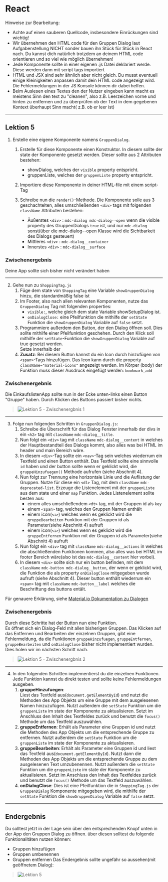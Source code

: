 # React

Hinweise zur Bearbeitung:

- Achte auf einen sauberen Quellcode, insbesondere Einrückungen sind wichtig!
- Wir übernehmen den HTML code für den Gruppen Dialog laut Aufgabenstellung NICHT sonder bauen ihn Stück für Stück in
  React nach. Du kannst dich natürlich trotzdem an deinem HTML code orientieren und so viel wie möglich übernehmen!
- Jede Komponente sollte in einer eigenen .js Datei deklariert werde. Diese werden dann mit script tags importiert
- HTML und JSX sind sehr ähnlich aber nicht gleich. Du musst eventuell einige Kleinigkeiten anpassen damit dein HTML
  code angezeigt wird. Die Fehlermeldungen in der JS Konsole können dir dabei helfen.
- Beim Auslesen eines Textes den der Nutzer eingeben kann macht es meistens Sinn den text zu "cleanen", also z.B.
  Leerzeichen vorne und hinten zu entfernen und zu überprüfen ob der Text in dem gegebenen Kontext überhaupt Sinn macht(
  z.B. ob er leer ist)

---

## Lektion 5

1. Erstelle eine eigene Komponente namens `GruppenDialog`. 
   1. Erstelle für diese Komponente einen Konstruktor. 
   In diesem sollte der state der Komponente gesetzt werden. Dieser sollte aus 2 Attributen bestehen:

      - showDialog, welches der `visible` property entspricht.
      - gruppenListe, welches der `gruppenListe` property entspricht.
   2. Importiere diese Komponente in deiner HTML-file mit einem script-Tag
   3. Schreibe nun die `render()`-Methode. Die Komponente solle aus 3 geschachtelten, 
   alles umschließenden `<div>` tags mit folgenden `className` Attributen bestehen:

      - Äußerstes `<div>` : `mdc-dialog mdc-dialog--open` wenn die visible property des GruppenDialogs `true` ist, und 
      nur `mdc-dialog` sonst(über die mdc-dialog--open Klasse wird die Sichtbarkeit des Dialogs gesteuert)
      - Mittleres `<div>` : `mdc-dialog__container`
      - Innerstes `<div>` : `mdc-dialog__surface`

### Zwischenergebnis
Deine App sollte sich bisher nicht verändert haben

---

2. Gehe nun zu `ShoppingTag.js`
   1. Füge dem state von `ShoppingTag` eine Variable `showGruppenDialog` hinzu, die standardmäßig false ist 
   2. Im Footer, also nach allen relevanten Komponenten, nutze das `GruppenDialog` Tag mit folgenden properties:
      - `visible:`, welche gleich dem state Variable showSetupDialog ist. 
      - `onDialogClose:` eine Pfeilfunktion die mithilfe der `setState` Funktion die `showGruppenDialog` Variable auf 
      `false` setzt. 
   3. Programmiere außerdem den Button, der den Dialog öffnen soll. Dies sollte mithilfe einer Pfeilfunktion geschehen. 
   Durch den Klick soll mithilfe der `setState`-Funktion die `showGruppenDialog` Variable auf true gesetzt werden.  
   Setze innerhalb der 
   4. **Zusatz**: Bei diesem Button kannst du ein Icon durch hinzufügen von `<span>`-Tags hinzufügen. Das Icon kann durch 
   die property ``className="material-icons"`` angezeigt werden. Im Körper (body) der Funktion muss dieser Ausdruck
   eingefügt werden: ``bookmark_add``

### Zwischenergebnis
Die EinkaufslistenApp sollte nun in der Ecke unten-links einen Button "Gruppe" haben. 
Durch Klicken des Buttons passiert bisher nichts. 
>![Lektion 5 - Zwischenergbnis 1](img/lektion5_ZE1.png)
---

3. Folge nun folgenden Schritten in `GruppenDialog.js`:
   1. Schreibe die Überschrift für das Dialog Fenster innerhalb der divs in ein `<h2>` tag mit `className` `mdc-dialog__title`. 
   2. Nun folgt ein `<div>` tag mit `className` `mdc-dialog__content` in welches der Hauptbestandteil des Dialogs kommt, also 
   alles was bei HTML im header und main Bereich wäre. 
   3. In diesem `<div>`-Tag sollte ein `<nav>`-Tag sein welches wiederrum ein Textfeld und einen Button enthält. Das Textfeld 
   sollte eine sinnvolle `id` haben und der button sollte wenn er geklickt wird, die `gruppeHinzufuegen()` Methode 
   aufrufen (siehe Abschnitt 4). 
   4. Nun folgt zur Trennung eine horizontale Linie und die Auflistung der Gruppen. Nutze für diese ein `<dl>` Tag, mit 
   dem `className` `mdc-deprecated-list`. Erzeuge die Listenelement mit der `gruppenListe` aus dem state und einer `map`
   Funktion. Jedes Listenelement sollte besten aus:
      - einem alles umschließendem `<dt>` tag, mit der Gruppen id als `key`
      - einem `<span>` tag, welches den Gruppen Namen enthält
      - einem icon(`<i>`) welches wenn es geklickt wird die `gruppeBearbeiten` Funktion mit der Gruppen id als Parameter(siehe
        Abschnitt 4) aufruft
      - einem icon(`<i>`) welches wenn es geklickt wird die `gruppeEntfernen` Funktion mit der Gruppen id als Parameter(siehe
        Abschnitt 4) aufruft 
   5. Nun folgt ein `<div>` tag mit `className` `mdc-dialog__actions` in welches die abschließenden Funktionen kommen, also 
   alles was bei HTML im footer Bereich wäre(also ist das `mdc-dialog__content` hier vorbei). 
   6. In diesem `<div>` sollte sich nur ein button befinden, mit dem `className` `mdc-button mdc-dialog__button`, der wenn er 
   geklickt wird, die Funktion die als property `onDialogClose` mitgegeben wurde aufruft (siehe Abschnitt 4). 
   Dieser button enthält wiederrum ein `<span>` tag mit `className` `mdc-button__label` welches die 
   Beschriftung des buttons entält.

Für genauere Erklärung,
siehe [Material.io Dokumentation zu Dialogen](https://material.io/components/dialogs/web#using-dialogs)

### Zwischenergebnis
Durch diese Schritte hat der Button nun eine Funktion.  
Es öffnet sich ein Dialog-Feld mit allen bisherigen Gruppen. Das Klicken auf das Entfernen und Bearbeiten der einzelnen 
Gruppen, gibt eine Fehlermeldung, da die Funktionen `gruppeHinzufuegen`, `gruppeEntfernen`, `gruppeBearbeiten` und 
`onDialogClose` bisher nicht implementiert wurden.  Dies holen wir im nächsten Schritt nach.
>![Lektion 5 - Zwischenergbnis 2](img/lektion5_ZE2.png)

---

4. In den folgenden Schritten implementierst du die einzelnen Funktionen. Jede Funktion kannst du direkt testen und 
sollte keine Fehlermeldungen ausgeben.
   1. **gruppeHinzufuegen**:  
   Liest das Textfeld aus(`document.getElementById`) und nutzt die Methoden des App Objekts um eine Gruppe mit dem
  ausgelesenen Namen hinzuzufügen. Nutzt außerdem die `setState` Funktion um die `gruppenListe` im state der Komponente
  zu aktualisieren. Setzt im Anschluss den Inhalt des Textfeldes zurück und benutzt die `focus()` Methode um das
  Textfeld auszuwählen.
   2. **gruppeEntfernen**:
   Erhält als Parameter eine Gruppen id und nutzt die Methoden des App Objekts um die entsprechende Gruppe zu entfernen.
  Nutzt außerdem die `setState` Funktion um die `gruppenListe` im state der Komponente zu aktualisieren.
   3. **gruppeBearbeiten**:
   Erhält als Parameter eine Gruppen id und liest das Textfeld aus(`document.getElementById`). Nutzt dann die Methoden
  des App Objekts um die entsprechende Gruppe zu dem ausgelesenen Text umzubenennen. Nutzt außerdem die `setState`
  Funktion um die `gruppenListe` im state der Komponente zu aktualisieren. Setzt im Anschluss den Inhalt des Textfeldes
  zurück und benutzt die `focus()` Methode um das Textfeld auszuwählen.
   4. **onDialogClose**: 
   Dies ist eine Pfeilfunktion die in `ShoppingTag.js` der `GruppenDialog` Komponente mitgegeben wird, die
  mithilfe der `setState` Funktion die `showGruppenDialog` Variable auf `false` setzt.

---


## Endergebnis

Du solltest jetzt in der Lage sein über den entsprechenden Knopf unten in der App den Gruppen Dialog zu öffnen. über diesen solltest du folgende Funktionalitäten nutzen können:
- Gruppen hinzufügen
- Gruppen umbenennen
- Gruppen entfernen
Das Endergebnis sollte ungefähr so aussehen(mit geöffnetem Dialog):

>![Lektion 5](img/lektion5.png)
